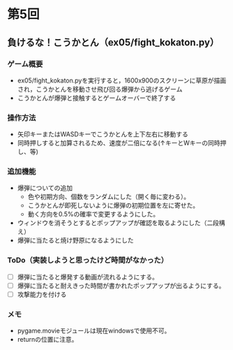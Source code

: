 # 第5回
## 負けるな！こうかとん（ex05/fight_kokaton.py）
### ゲーム概要
- ex05/fight_kokaton.pyを実行すると，1600x900のスクリーンに草原が描画され，こうかとんを移動させ飛び回る爆弾から逃げるゲーム
- こうかとんが爆弾と接触するとゲームオーバーで終了する
### 操作方法
- 矢印キーまたはWASDキーでこうかとんを上下左右に移動する
- 同時押しすると加算されるため、速度が二倍になる(↑キーとWキーの同時押し、等)
### 追加機能
- 爆弾についての追加
    - 色や初期方向、個数をランダムにした（開く毎に変わる）。
    - こうかとんが即死しないように爆弾の初期位置を左に寄せた。
    - 動く方向を0.5%の確率で変更するようにした。
- ウィンドウを消そうとするとポップアップが確認を取るようにした（二段構え）
- 爆弾に当たると焼け野原になるようにした
### ToDo（実装しようと思ったけど時間がなかった）
- [ ] 爆弾に当たると爆発する動画が流れるようにする。
- [ ] 爆弾に当たると耐えきった時間が書かれたポップアップが出るようにする。
- [ ] 攻撃能力を付ける
### メモ
- pygame.movieモジュールは現在windowsで使用不可。
- returnの位置に注意。
